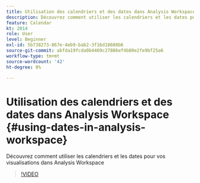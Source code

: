 ```yaml
---
title: Utilisation des calendriers et des dates dans Analysis Workspace
description: Découvrez comment utiliser les calendriers et les dates pour vos visualisations dans Analysis Workspace
feature: Calendar
kt: 2014
role: User
level: Beginner
exl-id: 5b738273-867e-4eb9-bab2-3f16d18608b6
source-git-commit: abfda19fcda0b4469c27886ef4b80e2fe9bf25a6
workflow-type: tm+mt
source-wordcount: '42'
ht-degree: 0%

---
```


# Utilisation des calendriers et des dates dans Analysis Workspace {#using-dates-in-analysis-workspace}

Découvrez comment utiliser les calendriers et les dates pour vos visualisations dans Analysis Workspace

>[!VIDEO](https://video.tv.adobe.com/v/327346/?quality=12&learn=on&captions=fre_fr)
